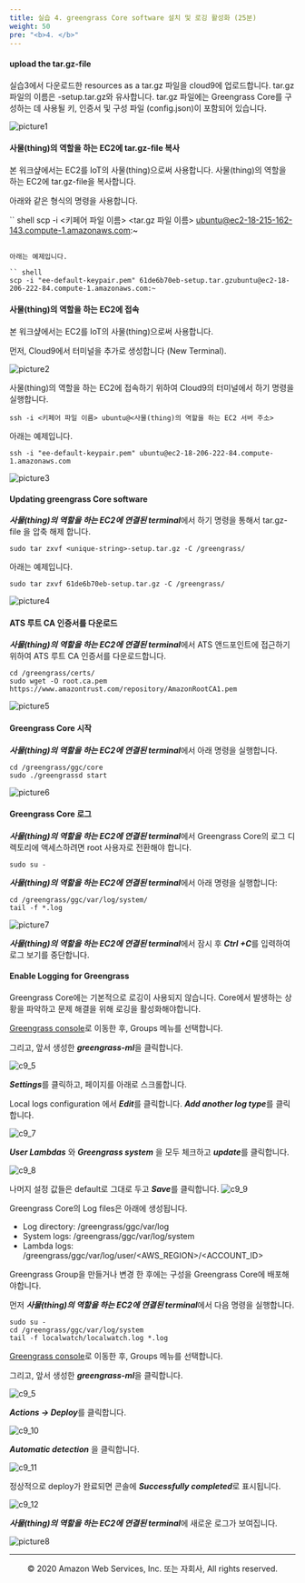 ```yaml
---
title: 실습 4. greengrass Core software 설치 및 로깅 활성화 (25분)
weight: 50
pre: "<b>4. </b>"
---
```



#### upload the tar.gz-file

실습3에서 다운로드한 resources as a tar.gz 파일을 cloud9에 업로드합니다.
tar.gz 파일의 이름은 -setup.tar.gz와 유사합니다.
tar.gz 파일에는 Greengrass Core를 구성하는 데 사용될 키, 인증서 및 구성 파일 (config.json)이 포함되어 있습니다.

![picture1](./images/picture1.png)

<!-- Cloud9 터미널에서 아래와 같은 명령으로 압축을 해제합니다.

``` shell
sudo tar zxvf <unique-string>-setup.tar.gz -C /greengrass/
``` -->

<!-- ![c9_2](./images/c9_2.png) -->

#### 사물(thing)의 역할을 하는 EC2에 tar.gz-file 복사

본 워크샾에서는 EC2를 IoT의 사물(thing)으로써 사용합니다.
사물(thing)의 역할을 하는 EC2에 tar.gz-file을 복사합니다.

아래와 같은 형식의 명령을 사용합니다.

`` shell
scp -i <키페어 파일 이름> <tar.gz 파일 이름> ubuntu@ec2-18-215-162-143.compute-1.amazonaws.com:~
```

아래는 예제입니다.

`` shell
scp -i "ee-default-keypair.pem" 61de6b70eb-setup.tar.gzubuntu@ec2-18-206-222-84.compute-1.amazonaws.com:~
```

#### 사물(thing)의 역할을 하는 EC2에 접속

본 워크샾에서는 EC2를 IoT의 사물(thing)으로써 사용합니다.

먼저, Cloud9에서 터미널을 추가로 생성합니다 (New Terminal).

![picture2](./images/picture2.png)

사물(thing)의 역할을 하는 EC2에 접속하기 위하여 Cloud9의 터미널에서 하기 명령을 실행합니다.

``` shell
ssh -i <키페어 파일 이름> ubuntu@<사물(thing)의 역할을 하는 EC2 서버 주소>
```

아래는 예제입니다.

``` shell
ssh -i "ee-default-keypair.pem" ubuntu@ec2-18-206-222-84.compute-1.amazonaws.com
```

![picture3](./images/picture3.png)

#### Updating greengrass Core software

***사물(thing)의 역할을 하는 EC2에 연결된 terminal***에서 하기 명령을 통해서 tar.gz-file 을 압축 해제 합니다.

``` shell
sudo tar zxvf <unique-string>-setup.tar.gz -C /greengrass/
```

아래는 예제입니다.

``` shell
sudo tar zxvf 61de6b70eb-setup.tar.gz -C /greengrass/
```
![picture4](./images/picture4.png)


#### ATS 루트 CA 인증서를 다운로드

***사물(thing)의 역할을 하는 EC2에 연결된 terminal***에서 ATS 앤드포인트에 접근하기 위하여 ATS 루트 CA 인증서를 다운로드합니다.

``` shell
cd /greengrass/certs/
sudo wget -O root.ca.pem https://www.amazontrust.com/repository/AmazonRootCA1.pem
```

![picture5](./images/picture5.png)

#### Greengrass Core 시작

<!-- 이제 Greengrass Core를 시작할 준비가되었습니다.

Greengrass Core를 시작하기 전에 [AWS IoT Core console](https://console.aws.amazon.com/iot/)로 이동한 후 Test 메뉴를 이용하여, ***$aws/events/#*** 와 ***$aws/things/#*** 토픽을 구독 신청합니다.

![c9_3](./images/c9_3.png) -->

***사물(thing)의 역할을 하는 EC2에 연결된 terminal***에서 아래 명령을 실행합니다.

```
cd /greengrass/ggc/core
sudo ./greengrassd start
```

![picture6](./images/picture6.png)


<!-- 그리고, 다시 AWS IoT Core 콘솔에서 MQTT client의 출력을 확인합니다.

![c9_4](./images/c9_4.png) -->


#### Greengrass Core 로그

***사물(thing)의 역할을 하는 EC2에 연결된 terminal***에서 Greengrass Core의 로그 디렉토리에 액세스하려면 root 사용자로 전환해야 합니다.

``` shell
sudo su -
```

***사물(thing)의 역할을 하는 EC2에 연결된 terminal***에서 아래 명령을 실행합니다:

``` shell
cd /greengrass/ggc/var/log/system/
tail -f *.log
```

![picture7](./images/picture7.png)


<!-- AWS Greengrass를 시작할 때 문제가 발생하면 "crash.log"파일에서 오류를 확인하십시오(문제가 없을 경우 이 단계는 건너 뛰시면 됩니다.).

``` shell
sudo cat /greengrass/ggc/var/log/crash.log
``` -->

***사물(thing)의 역할을 하는 EC2에 연결된 terminal***에서 잠시 후 ***Ctrl +C***를 입력하여 로그 보기를 중단합니다.

#### Enable Logging for Greengrass

Greengrass Core에는 기본적으로 로깅이 사용되지 않습니다. Core에서 발생하는 상황을 파악하고 문제 해결을 위해 로깅을 활성화해야합니다.

[Greengrass console](https://console.aws.amazon.com/greengrass/)로 이동한 후, Groups 메뉴를 선택합니다.

그리고, 앞서 생성한 ***greengrass-ml***을 클릭합니다.

![c9_5](./images/c9_5.png)

***Settings***를 클릭하고, 페이지를 아래로 스크롤합니다.

Local logs configuration 에서 ***Edit***를 클릭합니다.
***Add another log type***를 클릭합니다.

![c9_7](./images/c9_7.png)

***User Lambdas*** 와 ***Greengrass system*** 을 모두 체크하고 ***update***를 클릭합니다.

![c9_8](./images/c9_8.png)

나머지 설정 값들은 default로 그대로 두고 ***Save***를 클릭합니다.
![c9_9](./images/c9_9.png)

Greengrass Core의 Log files은 아래에 생성됩니다.

* Log directory: /greengrass/ggc/var/log
* System logs: /greengrass/ggc/var/log/system
* Lambda logs: /greengrass/ggc/var/log/user/<AWS_REGION>/<ACCOUNT_ID>

Greengrass Group을 만들거나 변경 한 후에는 구성을 Greengrass Core에 배포해야합니다.

먼저 ***사물(thing)의 역할을 하는 EC2에 연결된 terminal***에서 다음 명령을 실행합니다.

``` shell
sudo su -
cd /greengrass/ggc/var/log/system
tail -f localwatch/localwatch.log *.log
```

[Greengrass console](https://console.aws.amazon.com/greengrass/)로 이동한 후, Groups 메뉴를 선택합니다.

그리고, 앞서 생성한 ***greengrass-ml***을 클릭합니다.

![c9_5](./images/c9_5.png)

***Actions -> Deploy***를 클릭합니다.

![c9_10](./images/c9_10.png)

***Automatic detection*** 을 클릭합니다.

![c9_11](./images/c9_11.png)

정상적으로 deploy가 완료되면 콘솔에 ***Successfully completed***로 표시됩니다.

![c9_12](./images/c9_12.png)

***사물(thing)의 역할을 하는 EC2에 연결된 terminal***에 새로운 로그가 보여집니다.

![picture8](./images/picture8.png)


---
<p align="center">
© 2020 Amazon Web Services, Inc. 또는 자회사, All rights reserved.
</p>

